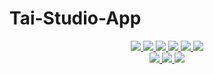 # Tai-Studio-App


<p align="center">
    <a href="https://tai-studio.ml/">
        <img src="https://img.shields.io/github/downloads/LeGitHubDeTai/Tai-Studio-App/total">
        <img src="https://img.shields.io/github/v/release/LeGitHubDeTai/Tai-Studio-App">
        <img src="https://img.shields.io/website?url=https://tai-studio.ml/">
        <img src="https://img.shields.io/github/release-date/LeGitHubDeTai/Tai-Studio-App">
        <img src="https://img.shields.io/github/license/LeGitHubDeTai/Tai-Studio-App">
     </a>
     <a href="https://discord.gg/Sd9afX9jNU">
       <img src="https://img.shields.io/discord/756920945691721759">
     </a>
     <br/>
     <a href="https://github.com/LeGitHubDeTai/">
       <img src="https://img.shields.io/github/followers/LeGitHubDeTai?style=social">
     </a>
     <a href="https://www.youtube.com/channel/UCZiVWB8_UNH4NLzr7XbaI8A">
       <img src="https://img.shields.io/youtube/channel/subscribers/UCZiVWB8_UNH4NLzr7XbaI8A?style=social">
     </a>
     <a href="https://github.com/LeGitHubDeTai/Tai-Studio-App">
       <img src="https://img.shields.io/github/stars/LeGitHubDeTai/Tai-Studio-App?style=social">
     </a>
</p>
